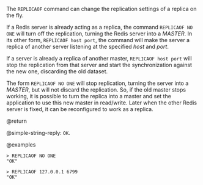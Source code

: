 The `REPLICAOF` command can change the replication settings of a replica on the fly.

If a Redis server is already acting as a replica, the command `REPLICAOF NO ONE` will turn off the replication, turning the Redis server into a _MASTER_.
In its other form, `REPLICAOF host port`, the command will make the server a replica of another server listening at the specified _host_ and _port_.

If a server is already a replica of another master, `REPLICAOF host port` will stop the replication from that server and start the synchronization against the new one, discarding the old dataset.

The form `REPLICAOF NO ONE` will stop replication, turning the server into a _MASTER_, but will not discard the replication.
So, if the old master stops working, it is possible to turn the replica into a master and set the application to use this new master in read/write.
Later when the other Redis server is fixed, it can be reconfigured to work as a replica.

@return

@simple-string-reply: `OK`.

@examples

```
> REPLICAOF NO ONE
"OK"

> REPLICAOF 127.0.0.1 6799
"OK"
```

